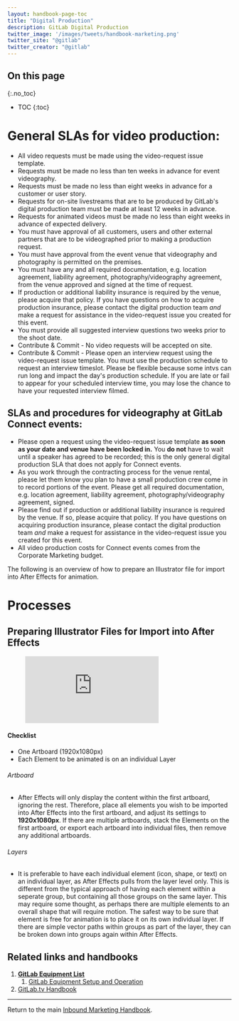 ```yaml
---
layout: handbook-page-toc
title: "Digital Production"
description: GitLab Digital Production
twitter_image: '/images/tweets/handbook-marketing.png'
twitter_site: "@gitlab"
twitter_creator: "@gitlab"
---
```

## On this page
{:.no_toc}

- TOC
{:toc}

# General SLAs for video production:

- All video requests must be made using the video-request issue template.
- Requests must be made no less than ten weeks in advance for event videography.
- Requests must be made no less than eight weeks in advance for a customer or user story.
- Requests for on-site livestreams that are to be produced by GitLab's digital production team must be made at least 12 weeks in advance.
- Requests for animated videos must be made no less than eight weeks in advance of expected delivery.
- You must have approval of all customers, users and other external partners that are to be videographed prior to making a production request.
- You must have approval from the event venue that videography and photography is permitted on the premises.
- You must have any and all required documentation, e.g. location agreement, liability agreement, photography/videography agreement, from the venue approved and signed at the time of request.
- If production or additional liability insurance is required by the venue, please acquire that policy. If you have questions on how to acquire production insurance, please contact the digital production team *and* make a request for assistance in the video-request issue you created for this event.
- You must provide all suggested interview questions two weeks prior to the shoot date.
- Contribute & Commit - No video requests will be accepted on site.
- Contribute & Commit - Please open an interview request using the video-request issue template. You must use the production schedule to request an interview timeslot. Please be flexible because some intvs can run long and impact the day's production schedule. If you are late or fail to appear for your scheduled interview time, you may lose the chance to have your requested interview filmed.  


## SLAs and procedures for videography at GitLab Connect events:

- Please open a request using the video-request issue template **as soon as your date and venue have been locked in.** You **do not** have to wait until a speaker has agreed to be recorded; this is the only general digital production SLA that does not apply for Connect events. 
- As you work through the contracting process for the venue rental, please let them know you plan to have a small production crew come in to record portions of the event. Please get all required documentation, e.g. location agreement, liability agreement, photography/videography agreement, signed. 
- Please find out if production or additional liability insurance is required by the venue. If so, please acquire that policy. If you have questions on acquiring production insurance, please contact the digital production team *and* make a request for assistance in the video-request issue you created for this event.
- All video production costs for Connect events comes from the Corporate Marketing budget.

The following is an overview of how to prepare an Illustrator file for import into After Effects for animation. 

# Processes

## Preparing Illustrator Files for Import into After Effects

<figure class="video_container">
    <iframe src="https://www.youtube.com/embed/9IippiMo0-8" frameborder="0" allowfullscreen="true"> </iframe>
</figure>

#### Checklist
* One Artboard (1920x1080px)
* Each Element to be animated is on an individual Layer

###### Artboard
* After Effects will only display the content within the first artboard, ignoring the rest. Therefore, place all elements you wish to be imported into After Effects into the first artboard, and adjust its settings to **1920x1080px**. If there are multiple artboards, stack the Elements on the first artboard, or export each artboard into individual files, then remove any additional artboards.  

###### Layers
* It is preferable to have each individual element (icon, shape, or text) on an individual layer, as After Effects pulls from the layer level only. This is different from the typical approach of having each element within a seperate group, but containing all those groups on the same layer. This may require some thought, as perhaps there are multiple elements to an overall shape that will require motion. The safest way to be sure that element is free for animation is to place it on its own individual layer. If there are simple vector paths within groups as part of the layer, they can be broken down into groups again within After Effects. 


## Related links and handbooks

1. **[GitLab Equipment List](https://about.gitlab.com/handbook/marketing/inbound-marketing/content/digital-production/digital-production-equipment-list/)**
     1. [GitLab Equipment Setup and Operation](https://about.gitlab.com/handbook/marketing/inbound-marketing/content/digital-production/digital-production-equipment-list/black-magic-pocket-cinema-camera/)
1. [GitLab.tv Handbook](/handbook/marketing/inbound-marketing/content/digital-production/gitlab-tv/)

----

Return to the main [Inbound Marketing Handbook](/handbook/marketing/inbound-marketing/).
